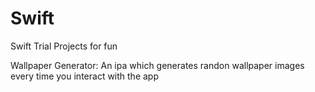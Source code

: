 # Swift
Swift Trial Projects for fun

Wallpaper Generator: An ipa which generates randon wallpaper images every time you interact with the app 
